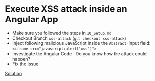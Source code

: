 # Execute XSS attack inside an Angular App

- Make sure you followed the steps in `10_Setup.md`
- Checkout Branch `xss-attack` (`git checkout xss-attack`)
- Inject following malicious JavaScript inside the `Abstract`-Input field: `<iframe src="javascript:alert('xss')">`
- Investigate the Angular Code - Do you know how the attack could happen?
- Fix the Issue

[Solution](https://github.com/martinakraus/angular-security-2025/tree/xss-attack-solution)
